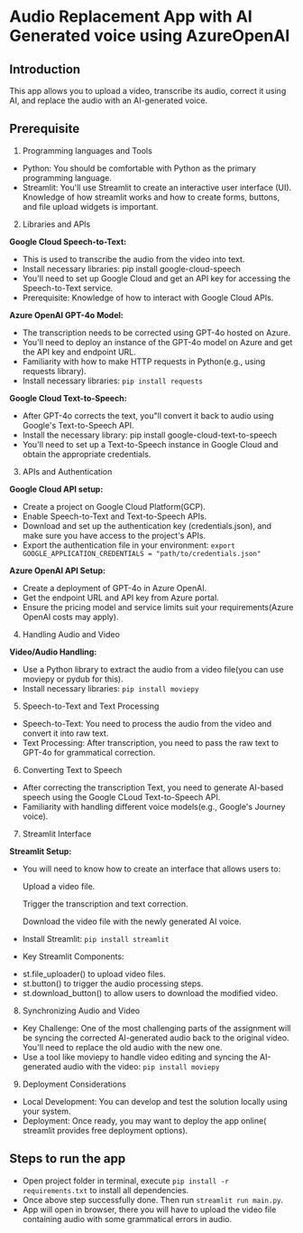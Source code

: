 # Audio Replacement App with AI Generated voice using AzureOpenAI
## Introduction
This app allows you to upload a video, transcribe its audio, correct it using AI, and replace the audio with
         an AI-generated voice.


## Prerequisite
1. Programming languages and Tools
* Python: You should be comfortable with Python as the primary programming language.
* Streamlit: You'll use Streamlit to create an interactive user interface (UI). Knowledge of how streamlit works and how to create forms, buttons, and file upload widgets is important.

2. Libraries and APIs
  
**Google Cloud Speech-to-Text:**
 - This is used to transcribe the audio from the video into text.
 - Install necessary libraries:
     pip install
     google-cloud-speech
 - You'll need to set up Google Cloud and get an API key for accessing the Speech-to-Text service.
 - Prerequisite: Knowledge of how to interact with Google Cloud APIs.
   
**Azure OpenAI GPT-4o Model:**
 - The transcription needs to be corrected using GPT-4o hosted on Azure.
 - You'll need to deploy an instance of the GPT-4o model on Azure and get the API key and endpoint URL.
 - Familiarity with how to make HTTP requests in Python(e.g., using requests library).
 - Install necessary libraries:
      `pip install requests`
   
**Google Cloud Text-to-Speech:**
- After GPT-4o corrects the text, you"ll convert it back to audio using Google's Text-to-Speech API.
- Install the necessary library:
  pip install 
  google-cloud-text-to-speech
- You'll need to set up a Text-to-Speech instance in Google Cloud and obtain the appropriate credentials.

3. APIs and Authentication
   
**Google Cloud API setup:**
 - Create a project on Google Cloud Platform(GCP).
 - Enable Speech-to-Text and Text-to-Speech APIs.
 - Download and set up the authentication key (credentials.json), and make sure you have access to the project's APIs.
 - Export the authentication file in your environment:
    `export GOOGLE_APPLICATION_CREDENTIALS = "path/to/credentials.json"`
   
**Azure OpenAI API Setup:**
- Create a deployment of GPT-4o in Azure OpenAI.
- Get the endpoint URL and API key from Azure portal.
- Ensure the pricing model and service limits suit your requirements(Azure OpenAI costs may apply).
4. Handling Audio and Video
  
**Video/Audio Handling:**
- Use a Python library to extract the audio from a video file(you can use moviepy or pydub for this).
- Install necessary libraries:
  `pip install moviepy`
5. Speech-to-Text and Text Processing
 - Speech-to-Text: You need to process the audio from the video and convert it into raw text.
 - Text Processing: After transcription, you need to pass the raw text to GPT-4o for grammatical correction.
6. Converting Text to Speech
 - After correcting the transcription Text, you need to generate AI-based speech using the Google CLoud Text-to-Speech API.
 - Familiarity with handling different voice models(e.g., Google's Journey voice).
7. Streamlit Interface
   
 **Streamlit Setup:**
- You will need to know how to create an interface that allows users to:
       
   Upload a video file. 
   
   Trigger the transcription and text correction.
       
   Download the video file with the newly generated AI voice.
- Install Streamlit:
    `pip install streamlit`
* Key Streamlit Components:
- st.file_uploader() to upload video files.
- st.button() to trigger the audio processing steps.
- st.download_button() to allow users to download the modified video.
8. Synchronizing Audio and Video
* Key Challenge: One of the most challenging parts of the assignment will be syncing the corrected AI-generated audio back to the original video. You'll need to replace the old audio with the new one.
* Use a tool like moviepy to handle video editing and syncing the AI-generated audio with the video:
    `pip install moviepy`
9. Deployment Considerations 
  - Local Development: You can develop and test the solution locally using your system.
  - Deployment: Once ready, you may want to deploy the app online( streamlit provides free deployment options).



## Steps to run the app

- Open project folder in terminal, execute `pip install -r requirements.txt` to install all dependencies.
- Once above step successfully done. Then run `streamlit run main.py`.
- App will open in browser, there you will have to upload the video file containing audio with some grammatical errors in audio.
